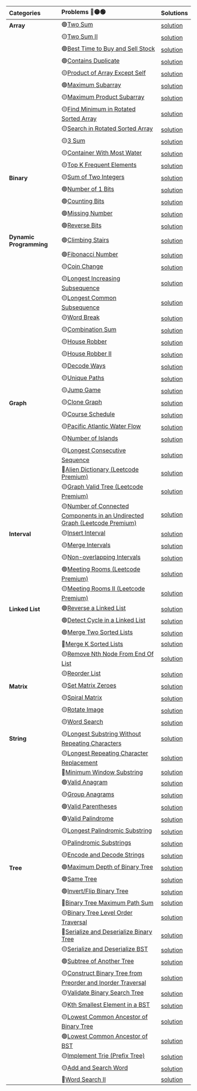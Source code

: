 |Categories | Problems      🔴🟡🟢 | Solutions   |
| :---        | :---        |  :--- |
|**Array**|🟢[Two Sum](https://leetcode.com/problems/two-sum/)|[solution](Array/two-sum.py)|
||🟡[Two Sum II](https://leetcode.com/problems/two-sum-ii-input-array-is-sorted/)|[solution](Array/two-sum-ii-input-array-is-sorted.py)|
||🟢[Best Time to Buy and Sell Stock](https://leetcode.com/problems/best-time-to-buy-and-sell-stock/)|[solution](Array/best-time-to-buy-and-sell-stock.py)|
||🟢[Contains Duplicate](https://leetcode.com/problems/contains-duplicate/)|[solution](Array/contains-duplicate.py)|
||🟡[Product of Array Except Self](https://leetcode.com/problems/product-of-array-except-self/)|[solution](Array/product-of-array-except-self.py)|
||🟢[Maximum Subarray](https://leetcode.com/problems/maximum-subarray/)|[solution](Array/maximum-subarray.py)|
||🟡[Maximum Product Subarray](https://leetcode.com/problems/maximum-product-subarray/)|[solution](Array/maximum-product-subarray.py)|
||🟡[Find Minimum in Rotated Sorted Array](https://leetcode.com/problems/find-minimum-in-rotated-sorted-array/)|[solution](Array/find-minimum-in-rotated-sorted-array.py)|
||🟡[Search in Rotated Sorted Array](https://leetcode.com/problems/search-in-rotated-sorted-array/)|[solution](Array/search-in-rotated-sorted-array)|
||🟡[3 Sum](https://leetcode.com/problems/3sum/)|[solution](Array/3sum.py)|
||🟡[Container With Most Water](https://leetcode.com/problems/container-with-most-water/)|[solution](Array/container-with-most-water.py)|
||🟡[Top K Frequent Elements](https://leetcode.com/problems/top-k-frequent-elements/)|[solution](Array/top-k-frequent-elements.py)|
|**Binary**|🟡[Sum of Two Integers](https://leetcode.com/problems/sum-of-two-integers/)|[solution](Binary/sum-of-two-integers.py)|
||🟢[Number of 1 Bits](https://leetcode.com/problems/number-of-1-bits/)|[solution](Binary/number-of-1-bits.py)|
||🟢[Counting Bits](https://leetcode.com/problems/counting-bits/)|[solution](Binary/counting-bits.py)|
||🟢[Missing Number](https://leetcode.com/problems/missing-number/)|[solution](Binary/missing-number.py)|
||🟢[Reverse Bits](https://leetcode.com/problems/reverse-bits/)|[solution](Binary/reverse-bits.py)|
|**Dynamic Programming**|🟢[Climbing Stairs](https://leetcode.com/problems/climbing-stairs/)| [solution](Dynamic%20Programming/climbing-stairs.py)|
||🟢[Fibonacci Number](https://leetcode.com/problems/fibonacci-number/)| [solution](Dynamic%20Programming/fibonacci-number.py)| 
||🟡[Coin Change](https://leetcode.com/problems/coin-change/)| [solution](Dynamic%20Programming/coin-change.py)| 
||🟡[Longest Increasing Subsequence](https://leetcode.com/problems/longest-increasing-subsequence/)| [solution](Dynamic%20Programming/longest-increasing-subsequence.py)| 
||🟡[Longest Common Subsequence](https://leetcode.com/problems/longest-common-subsequence/)| [solution](Dynamic%20Programming/longest-common-subsequence.py)| 
||🟡[Word Break](https://leetcode.com/problems/word-break/)| [solution](Dynamic%20Programming/word-break.py)| 
||🟡[Combination Sum](https://leetcode.com/problems/combination-sum/)| [solution](Dynamic%20Programming/combination-sum.py)| 
||🟡[House Robber](https://leetcode.com/problems/house-robber/)| [solution](Dynamic%20Programming/house-robber.py)| 
||🟡[House Robber II](https://leetcode.com/problems/house-robber-ii/)| [solution](Dynamic%20Programming/house-robber-ii.py)| 
||🟡[Decode Ways](https://leetcode.com/problems/decode-ways/)| [solution](Dynamic%20Programming/decode-ways.py)| 
||🟡[Unique Paths](https://leetcode.com/problems/unique-paths/)| [solution](Dynamic%20Programming/unique-paths.py)| 
||🟡[Jump Game](https://leetcode.com/problems/jump-game/)| [solution](Dynamic%20Programming/jump-game.py)| 
|**Graph**|🟡[Clone Graph](https://leetcode.com/problems/clone-graph/)|[solution](Graph/clone-graph.py)|
||🟡[Course Schedule](https://leetcode.com/problems/course-schedule/)|[solution](Graph/course-schedule.py)|
||🟡[Pacific Atlantic Water Flow](https://leetcode.com/problems/pacific-atlantic-water-flow/)|[solution](Graph/pacific-atlantic-water-flow.py)|
||🟡[Number of Islands](https://leetcode.com/problems/number-of-islands/)|[solution](Graph/number-of-islands.py)|
||🟡[Longest Consecutive Sequence](https://leetcode.com/problems/longest-consecutive-sequence/)|[solution](Graph/longest-consecutive-sequence.py)|
||🔴[Alien Dictionary (Leetcode Premium)](https://leetcode.com/problems/alien-dictionary/)|[solution](Graph/alien-dictionary.py)|
||🟡[Graph Valid Tree (Leetcode Premium)](https://leetcode.com/problems/graph-valid-tree/)|[solution](Graph/graph-valid-tree.py)|
||🟡[Number of Connected Components in an Undirected Graph (Leetcode Premium)](https://leetcode.com/problems/number-of-connected-components-in-an-undirected-graph/)|[solution](Graph/number-of-connected-components-in-an-undirected-graph.py)|
|**Interval**|🟡[Insert Interval](https://leetcode.com/problems/insert-interval/)|[solution](Interval/insert-interval.py)|
||🟡[Merge Intervals](https://leetcode.com/problems/merge-intervals/)|[solution](Interval/merge-intervals.py)|
||🟡[Non-overlapping Intervals](https://leetcode.com/problems/non-overlapping-intervals/)|[solution](Interval/non-overlapping-intervals.py)|
||🟢[Meeting Rooms (Leetcode Premium)](https://leetcode.com/problems/meeting-rooms/)|[solution](Interval/meeting-rooms.py)|
||🟡[Meeting Rooms II (Leetcode Premium)](https://leetcode.com/problems/meeting-rooms-ii/)|[solution](Interval/meeting-rooms-ii.py)|
|**Linked List**| 🟢[Reverse a Linked List](https://leetcode.com/problems/reverse-linked-list/)| [solution](Linked%20List/reverse-linked-list.py)| 
||🟢[Detect Cycle in a Linked List](https://leetcode.com/problems/linked-list-cycle/)| [solution](Linked%20List/linked-list-cycle.py)| 
||🟢[Merge Two Sorted Lists](https://leetcode.com/problems/merge-two-sorted-lists/)| [solution](Linked%20List/merge-two-sorted-lists.py)||
||🔴[Merge K Sorted Lists](https://leetcode.com/problems/merge-k-sorted-lists/)| [solution](Linked%20List/merge-k-sorted-lists.py)| 
||🟡[Remove Nth Node From End Of List](https://leetcode.com/problems/remove-nth-node-from-end-of-list/)| [solution](Linked%20List/remove-nth-node-from-end-of-list.py)| 
||🟡[Reorder List](https://leetcode.com/problems/reorder-list/)| [solution](Linked%20List/reorder-list.py)| 
|**Matrix**|🟡[Set Matrix Zeroes](https://leetcode.com/problems/set-matrix-zeroes/)|[solution](Matrix/set-matrix-zeroes.py)|
||🟡[Spiral Matrix](https://leetcode.com/problems/spiral-matrix/)|[solution](Matrix/spiral-matrix.py)|
||🟡[Rotate Image](https://leetcode.com/problems/rotate-image/)|[solution](Matrix/rotate-image.py)|
||🟡[Word Search](https://leetcode.com/problems/word-search/)|[solution](Matrix/word-search.py)|
|**String**|🟡[Longest Substring Without Repeating Characters](https://leetcode.com/problems/longest-substring-without-repeating-characters/)|[solution](String/longest-substring-without-repeating-characters.py)|
||🟡[Longest Repeating Character Replacement](https://leetcode.com/problems/longest-repeating-character-replacement/)|[solution](String/longest-repeating-character-replacement.py)|
||🔴[Minimum Window Substring](https://leetcode.com/problems/minimum-window-substring/)|[solution](String/minimum-window-substring.py)|
||🟢[Valid Anagram](https://leetcode.com/problems/valid-anagram/)|[solution](String/valid-anagram.py)|
||🟡[Group Anagrams](https://leetcode.com/problems/group-anagrams/)|[solution](String/group-anagrams.py)|
||🟢[Valid Parentheses](https://leetcode.com/problems/valid-parentheses/)|[solution](String/valid-parentheses.py)|
||🟢[Valid Palindrome](https://leetcode.com/problems/valid-palindrome/)|[solution](String/valid-palindrome.py)|
||🟡[Longest Palindromic Substring](https://leetcode.com/problems/longest-palindromic-substring/)|[solution](String/longest-palindromic-substring.py)|
||🟡[Palindromic Substrings](https://leetcode.com/problems/palindromic-substrings/)|[solution](String/palindromic-substrings.py)|
||🟡[Encode and Decode Strings](https://leetcode.com/problems/encode-and-decode-strings/)|[solution](String/encode-and-decode-strings.py)|
|**Tree**|🟢[Maximum Depth of Binary Tree](https://leetcode.com/problems/maximum-depth-of-binary-tree/)|[solution](Tree/maximum-depth-of-binary-tree.py)|
||🟢[Same Tree](https://leetcode.com/problems/same-tree/)|[solution](Tree/same-tree.py)|
||🟢[Invert/Flip Binary Tree](https://leetcode.com/problems/invert-binary-tree/)|[solution](Tree/invert-binary-tree.py)|
||🔴[Binary Tree Maximum Path Sum](https://leetcode.com/problems/binary-tree-maximum-path-sum/)|[solution](Tree/binary-tree-maximum-path-sum.py)|
||🟡[Binary Tree Level Order Traversal](https://leetcode.com/problems/binary-tree-level-order-traversal/)|[solution](Tree/binary-tree-level-order-traversal.py)|
||🔴[Serialize and Deserialize Binary Tree](https://leetcode.com/problems/serialize-and-deserialize-binary-tree/)|[solution](Tree/serialize-and-deserialize-binary-tree.py)|
||🟡[Serialize and Deserialize BST](https://leetcode.com/problems/serialize-and-deserialize-bst/)|[solution](Tree/serialize-and-deserialize-bst.py)|
||🟢[Subtree of Another Tree](https://leetcode.com/problems/subtree-of-another-tree)|[solution](Tree/subtree-of-another-tree.py)|
||🟡[Construct Binary Tree from Preorder and Inorder Traversal](https://leetcode.com/problems/construct-binary-tree-from-preorder-and-inorder-traversal/)|[solution](Tree/construct-binary-tree-from-preorder-and-inorder-traversal.py)|
||🟡[Validate Binary Search Tree](https://leetcode.com/problems/validate-binary-search-tree/)|[solution](Tree/validate-binary-search-tree.py)|
||🟡[Kth Smallest Element in a BST](https://leetcode.com/problems/kth-smallest-element-in-a-bst/)|[solution](Tree/kth-smallest-element-in-a-bst.py)|
||🟡[Lowest Common Ancestor of Binary Tree](https://leetcode.com/problems/lowest-common-ancestor-of-a-binary-tree/)|[solution](Tree/lowest-common-ancestor-of-a-binary-tree.py)|
||🟢[Lowest Common Ancestor of BST](https://leetcode.com/problems/lowest-common-ancestor-of-a-binary-search-tree/)|[solution](Tree/lowest-common-ancestor-of-a-binary-search-tree.py)|
||🟡[Implement Trie (Prefix Tree)](https://leetcode.com/problems/implement-trie-prefix-tree/)|[solution](Tree/implement-trie-prefix-tree.py)|
||🟡[Add and Search Word](https://leetcode.com/problems/design-add-and-search-words-data-structure/)|[solution](Tree/design-add-and-search-words-data-structure.py)|
||🔴[Word Search II](https://leetcode.com/problems/word-search-ii/)|[solution](Tree/word-search-ii.py)|